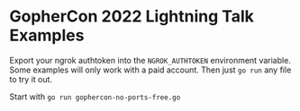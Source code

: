 # GopherCon 2022 Lightning Talk Examples

Export your ngrok authtoken into the `NGROK_AUTHTOKEN` environment variable.
Some examples will only work with a paid account. Then just `go run` any file
to try it out.

Start with `go run gophercon-no-ports-free.go`
